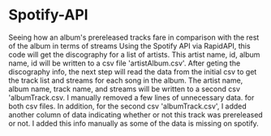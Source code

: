# Spotify-API
Seeing how an album's prereleased tracks fare in comparison with the rest of the album in terms of streams
Using the Spotify API via RapidAPI, this code will get the discography for a list of artists.
This artist name, id, album name, id will be written to a csv file 'artistAlbum.csv'.
After geting the discography info, the next step will read the data from the initial csv to get the track list and streams for each song in the album.
The artist name, album name, track name, and streams will be written to a second csv 'albumTrack.csv. 
I manually removed a few lines of unnecessary data. for both csv files. 
In addition, for the second csv 'albumTrack.csv', I added another column of data indicating whether or not this track was prereleased or not. I added this info manually as some of the data is missing on spotify.
